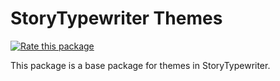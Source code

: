 # StoryTypewriter Themes
[![Rate this package](https://badges.openbase.com/js/rating/@storytypewriter/theme.svg?token=7b/t/xrP7mX6ZHiD8PdCWx9W0gUjEjpWCzbLXbTWt+I=)](https://openbase.com/js/@storytypewriter/theme?utm_source=embedded&amp;utm_medium=badge&amp;utm_campaign=rate-badge)

This package is a base package for themes in StoryTypewriter.